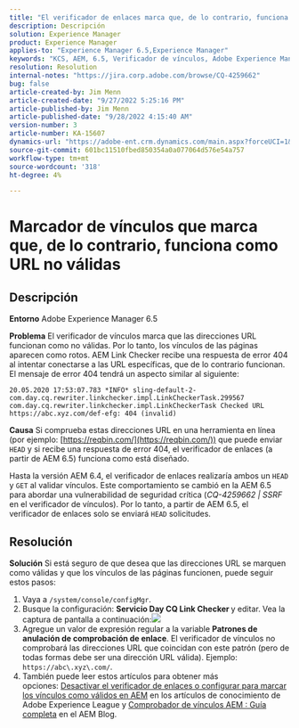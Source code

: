 ```yaml
---
title: "El verificador de enlaces marca que, de lo contrario, funciona como URL no válidas"
description: Descripción
solution: Experience Manager
product: Experience Manager
applies-to: "Experience Manager 6.5,Experience Manager"
keywords: "KCS, AEM, 6.5, Verificador de vínculos, Adobe Experience Manager, URL, marcado, no válido"
resolution: Resolution
internal-notes: "https://jira.corp.adobe.com/browse/CQ-4259662"
bug: false
article-created-by: Jim Menn
article-created-date: "9/27/2022 5:25:16 PM"
article-published-by: Jim Menn
article-published-date: "9/28/2022 4:15:40 AM"
version-number: 3
article-number: KA-15607
dynamics-url: "https://adobe-ent.crm.dynamics.com/main.aspx?forceUCI=1&pagetype=entityrecord&etn=knowledgearticle&id=0cdea759-893e-ed11-9db1-0022480866ad"
source-git-commit: 601bc11510fbed850354a0a077064d576e54a757
workflow-type: tm+mt
source-wordcount: '318'
ht-degree: 4%

---
```


# Marcador de vínculos que marca que, de lo contrario, funciona como URL no válidas

## Descripción


<b>Entorno</b>
Adobe Experience Manager 6.5

<b>Problema</b>
El verificador de vínculos marca que las direcciones URL funcionan como no válidas.
Por lo tanto, los vínculos de las páginas aparecen como rotos.
AEM Link Checker recibe una respuesta de error 404 al intentar conectarse a las URL específicas, que de lo contrario funcionan. El mensaje de error 404 tendrá un aspecto similar al siguiente:


```
20.05.2020 17:53:07.783 *INFO* sling-default-2-com.day.cq.rewriter.linkchecker.impl.LinkCheckerTask.299567 com.day.cq.rewriter.linkchecker.impl.LinkCheckerTask Checked URL https://abc.xyz.com/def-efg: 404 (invalid)
```




<b>Causa</b>
Si comprueba estas direcciones URL en una herramienta en línea (por ejemplo: [https://reqbin.com/](https://reqbin.com/)) que puede enviar `HEAD` y si recibe una respuesta de error 404, el verificador de enlaces (a partir de AEM 6.5) funciona como está diseñado.

Hasta la versión AEM 6.4, el verificador de enlaces realizaría ambos un `HEAD` y `GET` al validar vínculos.
Este comportamiento se cambió en la AEM 6.5 para abordar una vulnerabilidad de seguridad crítica (*CQ-4259662 | SSRF* en el verificador de vínculos).
Por lo tanto, a partir de AEM 6.5, el verificador de enlaces solo se enviará `HEAD` solicitudes.


## Resolución


<b>Solución</b>
Si está seguro de que desea que las direcciones URL se marquen como válidas y que los vínculos de las páginas funcionen, puede seguir estos pasos:

1. Vaya a `/system/console/configMgr`.
2. Busque la configuración: <b>Servicio Day CQ Link Checker </b>y editar. Vea la captura de pantalla a continuación:![](https://adobe.sharepoint.com/sites/D365EntAttachments/knowledgearticle/AEM%206-5%20-%20Link%20Checker%20marking%20otherwise%20working%20URLs%20as%20invalid_33E795C65D9EEA11A812000D3A3038A2/LinkChecker_AEM65_image.jpg)
3. Agregue un valor de expresión regular a la variable <b>Patrones de anulación de comprobación de enlace</b>. El verificador de vínculos no comprobará las direcciones URL que coincidan con este patrón (pero de todas formas debe ser una dirección URL válida). Ejemplo: `https://abc\.xyz\.com/`.
4. También puede leer estos artículos para obtener más opciones: [Desactivar el verificador de enlaces o configurar para marcar los vínculos como válidos en AEM](https://experienceleague.adobe.com/docs/experience-cloud-kcs/kbarticles/KA-16563.html?lang=es) en los artículos de conocimiento de Adobe Experience League y [Comprobador de vínculos AEM : Guía completa](https://experienceleaguecommunities.adobe.com/t5/adobe-experience-manager-blogs/aem-link-checker-comprehensive-guide/ba-p/290779) en el AEM Blog.


